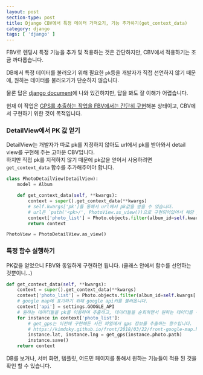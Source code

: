```yaml
---
layout: post
section-type: post
title: Django CBV에서 특정 데이터 가져오기, 기능 추가하기(get_context_data)
category: django
tags: [ 'django' ]
---
```


FBV로 렌딩시 특정 기능을 추가 및 적용하는 것은 간단하지만, CBV에서 적용하기는 조금 까다롭습니다.

DB에서 특정 데이터를 불러오기 위해 필요한 `pk`등을 개발자가 직접 선언하지 않기 때문에, 원하는 데이터를 불러오기가 단순하지 않습니다.

물론 답은 [django document](https://docs.djangoproject.com/en/2.0/ref/class-based-views/generic-display/)에 나와 있긴하지만, 답을 봐도 잘 이해가 어렵습니다.

현재 이 작업은 [GPS를 추출하는 작업을 FBV에서는 간단히 구현](https://kimdoky.github.io/front/2018/03/22/front-google-map.html)해본 상태이고, CBV에서 구현하기 위한 것이 목적입니다.

### DetailView에서 PK 값 얻기
DetailView는 개발자가 따로 pk를 지정하지 않아도 url에서 pk를 받아와서 detail view를 구현해 주는 고마운 CBV입니다.  
하지만 직접 pk를 지적하지 않기 때문에 pk값을 얻어서 사용하려면 `get_context_data` 함수를 추가해주어야 합니다.

```python
class PhotoDetailView(DetailView):
    model = Album

    def get_context_data(self, **kwargs):
        context = super().get_context_data(**kwargs)
        # self.kwargs['pk']를 통해서 url에서 pk값을 받을 수 있습니다.
        # url은 `path('<pk>/', PhotoView.as_view())으로 구현되어있어서 해당 pk 부분을 받아옵니다.`
        context['photo_list'] = Photo.objects.filter(album_id=self.kwargs['pk'])
        return context

PhotoView = PhotoDetailView.as_view()
```

### 특정 함수 실행하기
PK값을 얻었으니 FBV와 동일하게 구현하면 됩니다. (클래스 안에서 함수를 선언하는 것뿐이니...)

```python
def get_context_data(self, **kwargs):
    context = super().get_context_data(**kwargs)
    context['photo_list'] = Photo.objects.filter(album_id=self.kwargs['pk'])
    # google map에 표기하기 위해 google api키를 불러옵니다.
    context['api'] = settings.GOOGLE_API
    # 원하는 데이터들을 pk를 이용하여 추출하고, 데이터들을 순회하면서 원하는 데이터를 구현해둔 함수를 통해 데이터를 채워넣습니다.
    for instance in context['photo_list']:
        # get_gps는 이전에 구현해둔 사진 파일에서 gps 정보를 추출하는 함수입니다.
        # https://kimdoky.github.io/front/2018/03/22/front-google-map.html
        instance.lat, instance.lng = get_gps(instance.photo.path)
        instance.save()
    return context
```

DB를 보거나, 서버 화면, 템플릿, 어드민 페이지를 통해서 원하는 기능들이 적용 된 것을 확인 할 수 있습니다.
